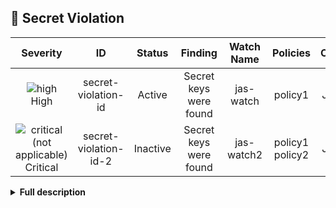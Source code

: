 
## 🤫 Secret Violation
<div align='center'>

| Severity                | ID                  | Status                  | Finding                  | Watch Name                  | Policies                  | Origin                  |
| :---------------------: | :-----------------------------------: | :-----------------------------------: | :-----------------------------------: | :-----------------------------------: | :-----------------------------------: | :-----------------------------------: |
| ![high](https://raw.githubusercontent.com/jfrog/frogbot/master/resources/v2/applicableHighSeverity.png)<br>    High | secret-violation-id | Active | Secret keys were found | jas-watch | policy1 | JFrog |
| ![critical (not applicable)](https://raw.githubusercontent.com/jfrog/frogbot/master/resources/v2/notApplicableCritical.png)<br>Critical | secret-violation-id-2 | Inactive | Secret keys were found | jas-watch2 | policy1<br>policy2 | JFrog |

</div>


<details><summary><b>Full description</b></summary>

### Violation Details
|                 |                   |
| --------------------- | :-----------------------------------: |
| **CWE:** | CWE-798<br>CWE-799 |
| **Abbreviation:** | rule-id |

Scanner Description....

<br></details>
